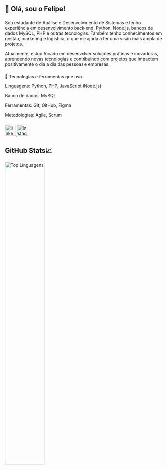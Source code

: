 <h2 align="left">👋 Olá, sou o Felipe!</h2>

###

Sou estudante de Análise e Desenvolvimento de Sistemas e tenho experiência em desenvolvimento back-end, Python, Node.js, bancos de dados MySQL, PHP e outras tecnologias. Também tenho conhecimentos em gestão, marketing e logística, o que me ajuda a ter uma visão mais ampla de projetos.

Atualmente, estou focado em desenvolver soluções práticas e inovadoras, aprendendo novas tecnologias e contribuindo com projetos que impactem positivamente o dia a dia das pessoas e empresas.

###

###
🚀 Tecnologias e ferramentas que uso

Linguagens: Python, PHP, JavaScript (Node.js)

Banco de dados: MySQL

Ferramentas: Git, GitHub, Figma

Metodologias: Agile, Scrum

###

<div align="left">
  <a href="https://www.linkedin.com/in/felipelopes06/" target="_blank">
    <img src="https://img.shields.io/static/v1?message=LinkedIn&logo=linkedin&label=&color=0077B5&logoColor=white&labelColor=&style=for-the-badge" height="35" alt="linkedin logo"  />
  </a>
  <a href="https://www.instagram.com/fehlopeess/" target="_blank">
    <img src="https://img.shields.io/static/v1?message=Instagram&logo=instagram&label=&color=E4405F&logoColor=white&labelColor=&style=for-the-badge" height="35" alt="instagram logo"  />
  </a>
</div>

## GitHub Stats📈
<p>
<img alt="Top Linguagens" align="left" width="50%" src="https://github-readme-stats.vercel.app/api/top-langs/?username=devMRibeiro&size_weight=1&count_weight=1&theme=highcontrast&show_owner=true&hide=css,html&layout=donut" />
</p>
